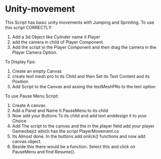 # Unity-movement

This Script has basic unity movements with Jumping and Sprinting.
To use this script CORRECTLY:
1. Add a 3d Object like Cylinder name it Player
2. add the camera in child of Player Component.
3. Add the script in the Player Component and then drag the camera in the Player Camera Option.


To Display Fps:
1. Create an empty Canvas
2. create text mesh pro to its Child and then Set its Text Content and its Position
3. Add Script to the Canvas and assing the textMeshPRo to the text option

To use Pause Menu Script:
1. Create A canvas
2. Add a Panel and Name it PauseMenu to its child
3. Now add your Buttons To its child and add text anddesign it to your Choice
4. Add The script to the canvas and the in the player field add your player Gameobejct which has the script PlayerMovement.cs
5. Its Almost done. In the buttons add onlick() functions and now add canvas object.
6. Beside this there would be a function. Select this and click on PauseMenu and find Resume().
   
